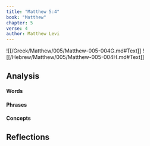 ```yaml
---
title: "Matthew 5:4"
book: "Matthew"
chapter: 5
verse: 4
author: Matthew Levi
---
```

![[/Greek/Matthew/005/Matthew-005-004G.md#Text]]
![[/Hebrew/Matthew/005/Matthew-005-004H.md#Text]]

## Analysis

#### Words

#### Phrases

#### Concepts

## Reflections
